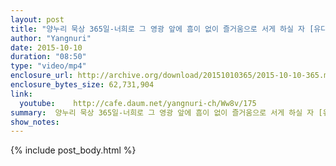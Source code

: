 ```yaml
---
layout: post
title: "양누리 묵상 365일-너희로 그 영광 앞에 흠이 없이 즐거움으로 서게 하실 자 [유다서 1:24]"
author: "Yangnuri"
date: 2015-10-10
duration: "08:50"
type: "video/mp4"
enclosure_url: http://archive.org/download/20151010365/2015-10-10-365.mp4
enclosure_bytes_size: 62,731,904       
link:
  youtube:    http://cafe.daum.net/yangnuri-ch/Ww8v/175
summary:  양누리 묵상 365일-너희로 그 영광 앞에 흠이 없이 즐거움으로 서게 하실 자 [유다서 1:24]
show_notes:
---
```

{% include post_body.html %}
